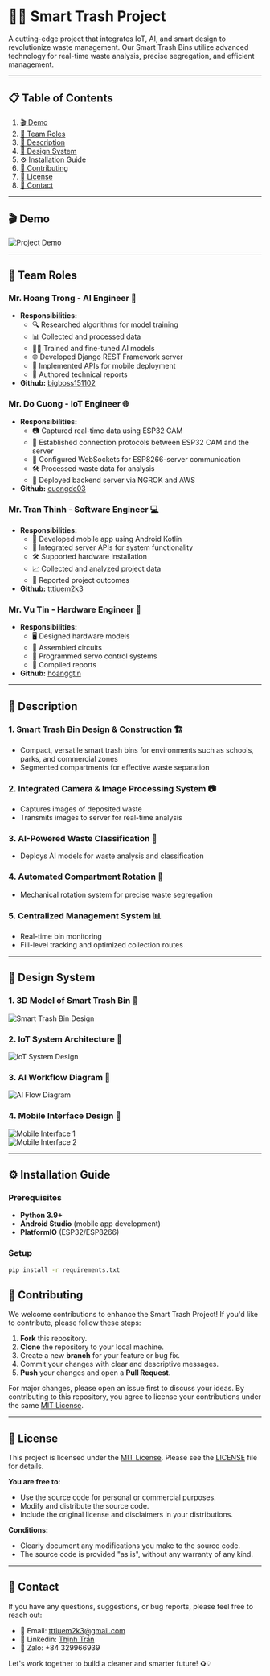 # 🚮✨ Smart Trash Project  

A cutting-edge project that integrates IoT, AI, and smart design to revolutionize waste management. Our Smart Trash Bins utilize advanced technology for real-time waste analysis, precise segregation, and efficient management.

---

## 📋 Table of Contents  
1. [:clapper: Demo](#clapper-demo)  
2. [:busts_in_silhouette: Team Roles](#busts_in_silhouette-team-roles)  
3. [:brain: Description](#brain-description)  
4. [:star2: Design System](#star2-design-system)  
5. [:gear: Installation Guide](#gear-installation-guide)  
6. [:handshake: Contributing](#handshake-contributing)  
7. [:scroll: License](#scroll-license)  
8. [:email: Contact](#email-contact)  

---

## :clapper: Demo  
![Project Demo](./DEMO/demo.gif)  

---

## :busts_in_silhouette: Team Roles  

### **Mr. Hoang Trong** - AI Engineer :robot:  
- **Responsibilities:**  
  - :mag: Researched algorithms for model training  
  - :bar_chart: Collected and processed data  
  - :weight_lifting_man: Trained and fine-tuned AI models  
  - :globe_with_meridians: Developed Django REST Framework server  
  - :iphone: Implemented APIs for mobile deployment  
  - :memo: Authored technical reports  
- **Github:** [bigboss151102](https://github.com/bigboss151102)  

### **Mr. Do Cuong** - IoT Engineer :globe_with_meridians:  
- **Responsibilities:**  
  - :camera: Captured real-time data using ESP32 CAM  
  - :link: Established connection protocols between ESP32 CAM and the server  
  - :speech_balloon: Configured WebSockets for ESP8266-server communication  
  - :hammer_and_wrench: Processed waste data for analysis  
  - :rocket: Deployed backend server via NGROK and AWS  
- **Github:** [cuongdc03](https://github.com/cuongdc03)  

### **Mr. Tran Thinh** - Software Engineer :computer:  
- **Responsibilities:**  
  - :iphone: Developed mobile app using Android Kotlin  
  - :repeat: Integrated server APIs for system functionality  
  - :hammer_and_wrench: Supported hardware installation  
  - :chart_with_upwards_trend: Collected and analyzed project data  
  - :memo: Reported project outcomes  
- **Github:** [tttiuem2k3](https://github.com/tttiuem2k3)  

### **Mr. Vu Tin** - Hardware Engineer :wrench:  
- **Responsibilities:**  
  - :desktop_computer: Designed hardware models  
  - :nut_and_bolt: Assembled circuits  
  - :robot: Programmed servo control systems  
  - :memo: Compiled reports  
- **Github:** [hoanggtin](https://github.com/hoanggtin)  

---

## :brain: Description  

### 1. **Smart Trash Bin Design & Construction** :building_construction:  
- Compact, versatile smart trash bins for environments such as schools, parks, and commercial zones  
- Segmented compartments for effective waste separation  

### 2. **Integrated Camera & Image Processing System** :camera:  
- Captures images of deposited waste  
- Transmits images to server for real-time analysis  

### 3. **AI-Powered Waste Classification** :robot:  
- Deploys AI models for waste analysis and classification  

### 4. **Automated Compartment Rotation** :repeat:  
- Mechanical rotation system for precise waste segregation  

### 5. **Centralized Management System** :bar_chart:  
- Real-time bin monitoring  
- Fill-level tracking and optimized collection routes  

---

## :star2: Design System  

### 1. **3D Model of Smart Trash Bin** :triangular_ruler:  
![Smart Trash Bin Design](./DEMO/design_bin.png)  

### 2. **IoT System Architecture** :electric_plug:  
![IoT System Design](./DEMO/design_system.png)  

### 3. **AI Workflow Diagram** :robot:  
![AI Flow Diagram](./DEMO/ai_flow.png)  

### 4. **Mobile Interface Design** :iphone:  
![Mobile Interface 1](./DEMO/mobile1.PNG)  
![Mobile Interface 2](./DEMO/mobile2.PNG)  

---

## :gear: Installation Guide  

### Prerequisites  
- **Python 3.9+**  
- **Android Studio** (mobile app development)  
- **PlatformIO** (ESP32/ESP8266)  

### Setup  

```bash
pip install -r requirements.txt
```
## :handshake: Contributing

We welcome contributions to enhance the Smart Trash Project! If you'd like to contribute, please follow these steps:

1. **Fork** this repository.
2. **Clone** the repository to your local machine.
3. Create a new **branch** for your feature or bug fix.
4. Commit your changes with clear and descriptive messages.
5. **Push** your changes and open a **Pull Request**.

For major changes, please open an issue first to discuss your ideas. By contributing to this repository, you agree to license your contributions under the same [MIT License](https://opensource.org/licenses/MIT).

---

## :scroll: License

This project is licensed under the [MIT License](https://opensource.org/licenses/MIT). Please see the [LICENSE](LICENSE) file for details.

**You are free to:**
- Use the source code for personal or commercial purposes.
- Modify and distribute the source code.
- Include the original license and disclaimers in your distributions.

**Conditions:**
- Clearly document any modifications you make to the source code.
- The source code is provided "as is", without any warranty of any kind.

---

## :email: Contact

If you have any questions, suggestions, or bug reports, please feel free to reach out:

- 📧 Email: tttiuem2k3@gmail.com
- 👥 Linkedin: [Thịnh Trần](https://www.linkedin.com/in/thinh-tran-04122k3/)
- 💬 Zalo: +84 329966939

Let's work together to build a cleaner and smarter future! ♻️💡
